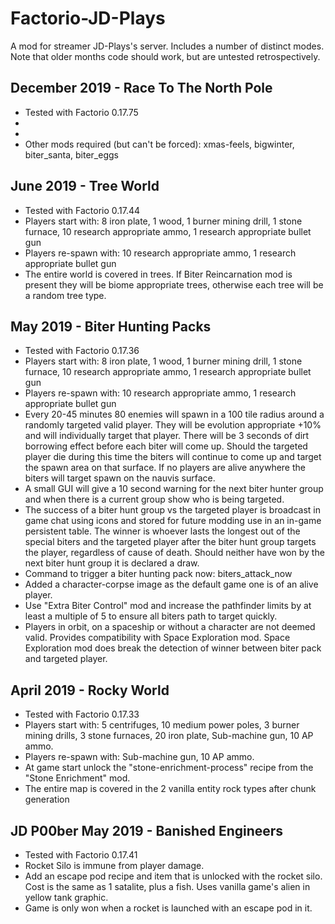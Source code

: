 # Factorio-JD-Plays


A mod for streamer JD-Plays's server. Includes a number of distinct modes.
Note that older months code should work, but are untested retrospectively.

December 2019 - Race To The North Pole
----------

- Tested with Factorio 0.17.75
-
-
- Other mods required (but can't be forced): xmas-feels, bigwinter, biter_santa, biter_eggs

June 2019 - Tree World
---------

- Tested with Factorio 0.17.44
- Players start with: 8 iron plate, 1 wood, 1 burner mining drill, 1 stone furnace, 10 research appropriate ammo, 1 research appropriate bullet gun
- Players re-spawn with: 10 research appropriate ammo, 1 research appropriate bullet gun
- The entire world is covered in trees. If Biter Reincarnation mod is present they will be biome appropriate trees, otherwise each tree will be a random tree type.

May 2019 - Biter Hunting Packs
---------

- Tested with Factorio 0.17.36
- Players start with: 8 iron plate, 1 wood, 1 burner mining drill, 1 stone furnace, 10 research appropriate ammo, 1 research appropriate bullet gun
- Players re-spawn with: 10 research appropriate ammo, 1 research appropriate bullet gun
- Every 20-45 minutes 80 enemies will spawn in a 100 tile radius around a randomly targeted valid player. They will be evolution appropriate +10% and will individually target that player. There will be 3 seconds of dirt borrowing effect before each biter will come up. Should the targeted player die during this time the biters will continue to come up and target the spawn area on that surface. If no players are alive anywhere the biters will target spawn on the nauvis surface.
- A small GUI will give a 10 second warning for the next biter hunter group and when there is a current group show who is being targeted.
- The success of a biter hunt group vs the targeted player is broadcast in game chat using icons and stored for future modding use in an in-game persistent table. The winner is whoever lasts the longest out of the special biters and the targeted player after the biter hunt group targets the player, regardless of cause of death. Should neither have won by the next biter hunt group it is declared a draw.
- Command to trigger a biter hunting pack now: biters_attack_now
- Added a character-corpse image as the default game one is of an alive player.
- Use "Extra Biter Control" mod and increase the pathfinder limits by at least a multiple of 5 to ensure all biters path to target quickly.
- Players in orbit, on a spaceship or without a character are not deemed valid. Provides compatibility with Space Exploration mod. Space Exploration mod does break the detection of winner between biter pack and targeted player.

April 2019 - Rocky World
-----------

- Tested with Factorio 0.17.33
- Players start with: 5 centrifuges, 10 medium power poles, 3 burner mining drills, 3 stone furnaces, 20 iron plate, Sub-machine gun, 10 AP ammo.
- Players re-spawn with: Sub-machine gun, 10 AP ammo.
- At game start unlock the "stone-enrichment-process" recipe from the "Stone Enrichment" mod.
- The entire map is covered in the 2 vanilla entity rock types after chunk generation

JD P00ber May 2019 - Banished Engineers
------------------

- Tested with Factorio 0.17.41
- Rocket Silo is immune from player damage.
- Add an escape pod recipe and item that is unlocked with the rocket silo. Cost is the same as 1 satalite, plus a fish. Uses vanilla game's alien in yellow tank graphic.
- Game is only won when a rocket is launched with an escape pod in it.